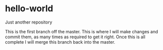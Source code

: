 # hello-world
Just another repository

This is the first branch off the master.  This is where I will make changes and commit them, as many times as required to get it right.  Once this is all complete I will merge this branch back into the master.
